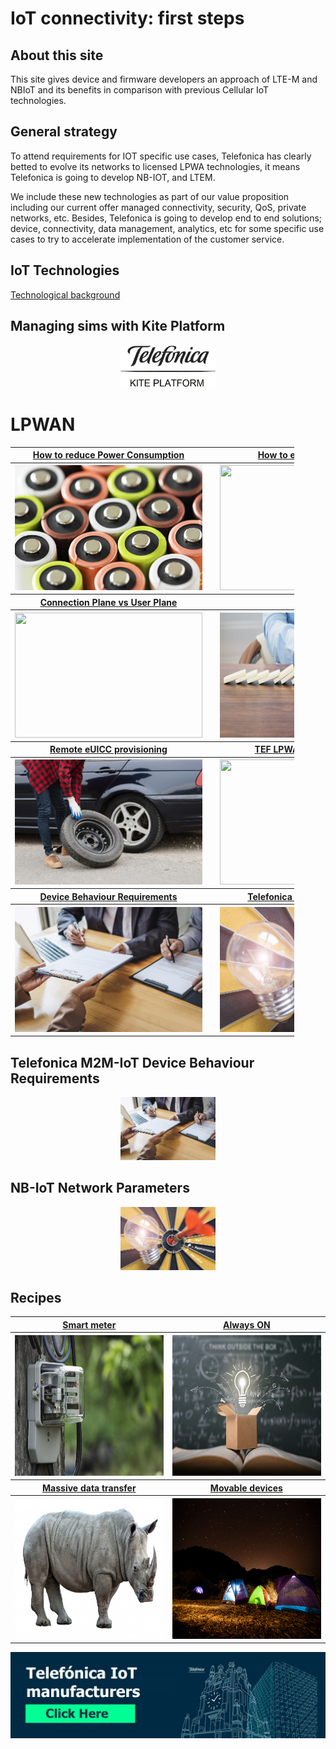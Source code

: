 # IoT connectivity: first steps

## About this site

This site gives device and firmware developers an approach of LTE-M and NBIoT and its benefits in comparison with previous Cellular IoT technologies.

## General strategy
To attend requirements for IOT specific use cases, Telefonica has clearly betted to evolve its networks to licensed LPWA technologies, 
it means Telefonica is going to develop NB-IOT, and LTEM.

We include these new technologies as part of our value proposition including our current offer managed connectivity, security, QoS, private networks, etc.
Besides, Telefonica is going to develop end to end solutions; device, connectivity, data management, analytics, 
etc for some specific use cases to try to accelerate implementation of the customer service.

## IoT Technologies 

[Technological background](technological_background.md)

## Managing sims with Kite Platform

<p align="center">
    <a href="#/easym2m.md#activate-your-sim" align="center" border="10">
        <img src="pictures/tomo.1.M-3722546-4.jpg" width= 30% height= auto  >
    </a>
</p>

# LPWAN

<table style="width:90%" align="center">
  <tr>
	<th>
		<a href="#/Mobile_IoT_Developer_Guide.md#functionalities-for-limited-power-consumption" align="center" >
			How to reduce Power Consumption
		</a>
	</th>
	<th>
		<img src="pictures/Telefonica_SIM.png" width="1" height="1">
	</th>
	<th>
		<a href="#/Mobile_IoT_Developer_Guide.md#coverage-enhancement" align="center">
			How to enhance coverage
		</a>
	</th>
  </tr>
  <tr>
	<th>
		<a href="#/Mobile_IoT_Developer_Guide.md#functionalities-for-limited-power-consumption" align="center">
			<img src="pictures/14829.jpg"
			width="300" height="200">
		</a>
	</th>
	<th></th>
	<th>
		<a href="#/Mobile_IoT_Developer_Guide.md#coverage-enhancement" align="center">
			<img src="pictures/2373.jpg"
			width="300" height="200">
		</a>
	</th>
  </tr>
  <tr></tr>
  <tr>
	<th>
		<a href="#/Mobile_IoT_Developer_Guide.md#connection-architectures" align="center">
			Connection Plane vs User Plane
		</a>
	</th>
	<th></th>
	<th>
		<a href="#/Mobile_IoT_Developer_Guide.md#communication-protocols-network-protocols" align="center">
			Non IP
		</a>
	</th>
  </tr>
  <tr>
	<th>
		<a href="#/Mobile_IoT_Developer_Guide.md#connection-architectures" align="center">
			<img src="pictures/150.jpg"
			width="300" height="200">
		</a>
	</th>
	<th></th>
	<th>
		<a href="#/Mobile_IoT_Developer_Guide.md#communication-protocols-network-protocols" align="center">
			<img src="pictures/disrupt.jpg"
			width="300" height="200">
		</a>
	</th>
  </tr>
    <tr></tr>
    <tr>
	<th>
		<a href="#/Mobile_IoT_Developer_Guide.md#remote-euicc-provisioning" align="center">
			Remote eUICC provisioning
		</a>
	</th>
	<th></th>
	<th>
		<a href="#/Mobile_IoT_Developer_Guide.md#telefonica-lpwa-connectivity" align="center">
			TEF LPWA networks details
		</a>
	</th>
  </tr>
  <tr>
	<th>
		<a href="#/Mobile_IoT_Developer_Guide.md#remote-euicc-provisioning" align="center">
			<img src="pictures/portfolio_eUICC.jpg"
			width="300" height="200">
		</a>
	</th>
	<th></th>
	<th>
		<a href="#/Mobile_IoT_Developer_Guide.md#telefonica-lpwa-connectivity" align="center">
			<img src="pictures/18288.jpg"
			width="300" height="200">
		</a>
	</th>
  </tr>
  </tr>
    <tr></tr>
    <tr>
	<th>
		<a href="#/Telefonica_M2M-IoT_Device_Behaviour_Requirements.md" align="center">
			Device Behaviour Requirements
		</a>
	</th>
	<th></th>
	<th>
		<a href="#/Telefonica_How_to_NBIoT.md" align="center">
			Telefonica NB IoT Connectivity
		</a>
	</th>
  </tr>
  <tr>
	<th>
		<a href="#/Telefonica_M2M-IoT_Device_Behaviour_Requirements.md" align="center">
			<img src="pictures/portfolio_Requirements.jpg"
			width="300" height="200">
		</a>
	</th>
	<th></th>
	<th>
		<a href="#/Telefonica_How_to_NBIoT.md" align="center">
			<img src="pictures/portfolio_NBIoT.jpg"
			width="300" height="200">
		</a>
	</th>
  </tr>
</table>

## Telefonica M2M-IoT Device Behaviour Requirements
<p align="center">
    <a href="#/Telefonica_M2M-IoT_Device_Behaviour_Requirements.md" align="center" border="10">
        <img src="pictures/portfolio_Requirements.jpg" width= 30% height= auto  >
    </a>
</p>


## NB-IoT Network Parameters
<p align="center">
    <a href="#/Telefonica_How_to_NBIoT" align="center" border="10">
        <img src="pictures/portfolio_NBIoT.jpg" width= 30% height= auto  >
    </a>
</p>


## Recipes

<table>
  <tr>
	<th>
		<a href="#/Mobile_IoT_Developer_Guide_recipes.md#smart-meter-pattern" align="center" >
			Smart meter
		</a>
	</th>
	<th>
		<a href="#/Mobile_IoT_Developer_Guide_recipes.md#always-on-pattern" align="center" >
			Always ON
		</a>
	</th>
  </tr>
	<th>
		<a href="#/Mobile_IoT_Developer_Guide_recipes.md#smart-meter-pattern" align="center">
			<img src="pictures/portfolio_smart_meter.jpg"
			width="350" height="225">
		</a>
	</th>
	<th>
		<a href="#/Mobile_IoT_Developer_Guide_recipes.md#always-on-pattern" align="center">
			<img src="pictures/portfolio_always_on.jpg"
			width="350" height="225">
		</a>
	</th>
  </tr>
  <tr>
	<th>
		<a href="#/Mobile_IoT_Developer_Guide_recipes.md#massive-data-transfer-pattern" align="center" >
			Massive data transfer
		</a>
	</th>
	<th>
		<a href="#/Mobile_IoT_Developer_Guide_recipes.md#movable-devices" align="center" >
			Movable devices
		</a>
	</th>
  </tr>
  	<th>
		<a href="#/Mobile_IoT_Developer_Guide_recipes.md#massive-data-transfer-pattern" align="center">
			<img src="pictures/portfolio_massive_data_transfer.jpg"
			width="350" height="225">
		</a>
	</th>
	<th>
		<a href="#/Mobile_IoT_Developer_Guide_recipes.md#movable-devices" align="center">
			<img src="pictures/portfolio_movable_devices.jpg"
			width="350" height="225">
		</a>
	</th>
  </tr>
</table>





[![banner](pictures/banner_telefonica_iotmanufacturers.jpg)](iotmanufacturers.md)

